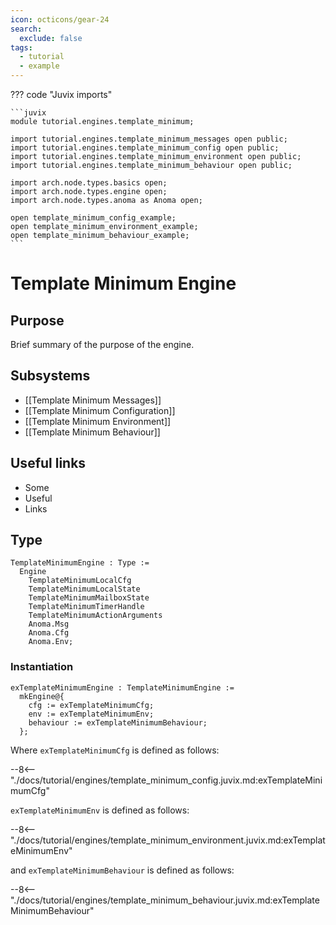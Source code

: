 ```yaml
---
icon: octicons/gear-24
search:
  exclude: false
tags:
  - tutorial
  - example
---
```


??? code "Juvix imports"

    ```juvix
    module tutorial.engines.template_minimum;

    import tutorial.engines.template_minimum_messages open public;
    import tutorial.engines.template_minimum_config open public;
    import tutorial.engines.template_minimum_environment open public;
    import tutorial.engines.template_minimum_behaviour open public;

    import arch.node.types.basics open;
    import arch.node.types.engine open;
    import arch.node.types.anoma as Anoma open;

    open template_minimum_config_example;
    open template_minimum_environment_example;
    open template_minimum_behaviour_example;
    ```

# Template Minimum Engine

## Purpose

Brief summary of the purpose of the engine.

## Subsystems

- [[Template Minimum Messages]]
- [[Template Minimum Configuration]]
- [[Template Minimum Environment]]
- [[Template Minimum Behaviour]]

## Useful links

- Some
- Useful
- Links

## Type

<!-- --8<-- [start:TemplateMinimumEngine] -->
```juvix
TemplateMinimumEngine : Type :=
  Engine
    TemplateMinimumLocalCfg
    TemplateMinimumLocalState
    TemplateMinimumMailboxState
    TemplateMinimumTimerHandle
    TemplateMinimumActionArguments
    Anoma.Msg
    Anoma.Cfg
    Anoma.Env;
```
<!-- --8<-- [end:TemplateMinimumEngine] -->

### Instantiation

<!-- --8<-- [start:exTemplateMinimumEngine] -->
```juvix
exTemplateMinimumEngine : TemplateMinimumEngine :=
  mkEngine@{
    cfg := exTemplateMinimumCfg;
    env := exTemplateMinimumEnv;
    behaviour := exTemplateMinimumBehaviour;
  };
```
<!-- --8<-- [end:exTemplateMinimumEngine] -->

Where `exTemplateMinimumCfg` is defined as follows:

--8<-- "./docs/tutorial/engines/template_minimum_config.juvix.md:exTemplateMinimumCfg"

`exTemplateMinimumEnv` is defined as follows:

--8<-- "./docs/tutorial/engines/template_minimum_environment.juvix.md:exTemplateMinimumEnv"

and `exTemplateMinimumBehaviour` is defined as follows:

--8<-- "./docs/tutorial/engines/template_minimum_behaviour.juvix.md:exTemplateMinimumBehaviour"
